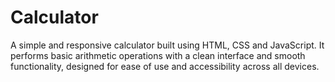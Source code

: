 # Calculator
A simple and responsive calculator built using HTML, CSS and JavaScript. It performs basic arithmetic operations with a clean interface and smooth functionality, designed for ease of use and accessibility across all devices.
